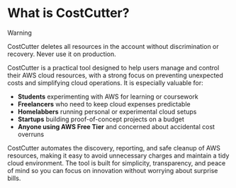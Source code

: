 # What is CostCutter?

> [!WARNING]
> CostCutter deletes all resources in the account without discrimination or recovery. Never use it on production.

CostCutter is a practical tool designed to help users manage and control their AWS cloud resources, with a strong focus on preventing unexpected costs and simplifying cloud operations. It is especially valuable for:

- **Students** experimenting with AWS for learning or coursework
- **Freelancers** who need to keep cloud expenses predictable
- **Homelabbers** running personal or experimental cloud setups
- **Startups** building proof-of-concept projects on a budget
- **Anyone using AWS Free Tier** and concerned about accidental cost overruns

CostCutter automates the discovery, reporting, and safe cleanup of AWS resources, making it easy to avoid unnecessary charges and maintain a tidy cloud environment. The tool is built for simplicity, transparency, and peace of mind so you can focus on innovation without worrying about surprise bills.
